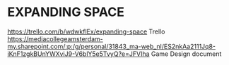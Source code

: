# EXPANDING SPACE  
  
https://trello.com/b/wdwkflEx/expanding-space Trello  
https://mediacollegeamsterdam-my.sharepoint.com/:p:/g/personal/31843_ma-web_nl/ES2nkAa2111Jq8-iKnF1zgkBUnYWXviJ9-V6blY5e5TvyQ?e=JFVIha Game Design document  